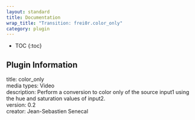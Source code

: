 ```yaml
---
layout: standard
title: Documentation
wrap_title: "Transition: frei0r.color_only"
category: plugin
---
```

* TOC
{:toc}

## Plugin Information

title: color_only  
media types:
Video  
description: Perform a conversion to color only of the source input1 using the hue and saturation values of input2.  
version: 0.2  
creator: Jean-Sebastien Senecal  
